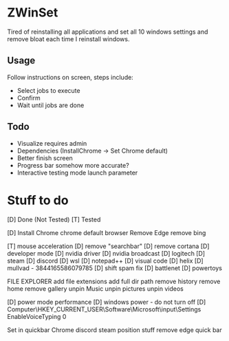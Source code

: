 # ZWinSet
Tired of reinstalling all applications and set all 10 windows settings and remove bloat each time I reinstall windows.

## Usage
Follow instructions on screen, steps include:
* Select jobs to execute
* Confirm
* Wait until jobs are done

## Todo
* Visualize requires admin
* Dependencies (InstallChrome -> Set Chrome default)
* Better finish screen
* Progress bar somehow more accurate?
* Interactive testing mode launch parameter

# Stuff to do
[D] Done (Not Tested)
[T] Tested

[D] Install Chrome
chrome default browser
Remove Edge
remove bing

[T] mouse acceleration
[D] remove "searchbar"
[D] remove cortana
[D] developer mode
[D] nvidia driver
[D] nvidia broadcast
[D] logitech
[D] steam
[D] discord
[D] wsl
[D] notepad++
[D] visual code
[D] helix
[D] mullvad - 3844165586079785
[D] shift spam fix
[D] battlenet
[D] powertoys

FILE EXPLORER
add file extensions
add full dir path
remove history
remove home
remove gallery
unpin Music
unpin pictures
unpin videos

[D] power mode performance
[D] windows power - do not turn off
[D] Computer\HKEY_CURRENT_USER\Software\Microsoft\input\Settings EnableVoiceTyping 0


Set in quickbar
Chrome
discord
steam
position stuff
remove edge quick bar